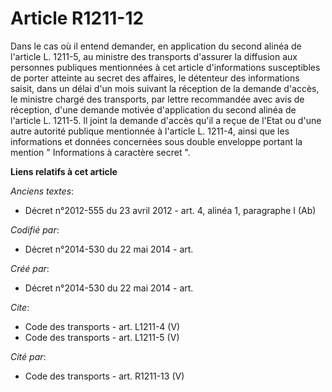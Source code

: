 # Article R1211-12

Dans le cas où il entend demander, en application du second alinéa de l'article L. 1211-5, au ministre des transports
d'assurer la diffusion aux personnes publiques mentionnées à cet article d'informations susceptibles de porter atteinte au
secret des affaires, le détenteur des informations saisit, dans un délai d'un mois suivant la réception de la demande
d'accès, le ministre chargé des transports, par lettre recommandée avec avis de réception, d'une demande motivée
d'application du second alinéa de l'article L. 1211-5. Il joint la demande d'accès qu'il a reçue de l'Etat ou d'une autre
autorité publique mentionnée à l'article L. 1211-4, ainsi que les informations et données concernées sous double enveloppe
portant la mention " Informations à caractère secret ".

**Liens relatifs à cet article**

_Anciens textes_:

  - Décret n°2012-555 du 23 avril 2012 - art. 4, alinéa 1, paragraphe I (Ab)

_Codifié par_:

  - Décret n°2014-530 du 22 mai 2014 - art.

_Créé par_:

  - Décret n°2014-530 du 22 mai 2014 - art.

_Cite_:

  - Code des transports - art. L1211-4 (V)
  - Code des transports - art. L1211-5 (V)

_Cité par_:

  - Code des transports - art. R1211-13 (V)
